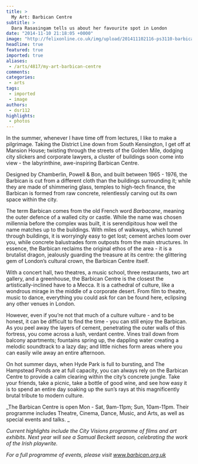```yaml
---
title: >
  My Art: Barbican Centre
subtitle: >
  Dara Rasasingam tells us about her favourite spot in London
date: "2014-11-10 21:18:05 +0000"
image: "http://felixonline.co.uk/img/upload/201411102116-ps3110-barbican_towers.jpg"
headline: true
featured: true
imported: true
aliases:
 - /arts/4817/my-art-barbican-centre
comments:
categories:
 - arts
tags:
 - imported
 - image
authors:
 - dsr112
highlights:
 - photos
---
```


In the summer, whenever I have time off from lectures, I like to make a pilgrimage. Taking the District Line down from South Kensington, I get off at Mansion House; twisting through the streets of the Golden Mile, dodging city slickers and corporate lawyers, a cluster of buildings soon come into view - the labyrinthine, awe-inspiring Barbican Centre.

Designed by Chamberlin, Powell & Bon, and built between 1965 - 1976, the Barbican is cut from a different cloth than the buildings surrounding it; while they are made of shimmering glass, temples to high-tech finance, the Barbican is formed from raw concrete, relentlessly carving out its own space within the city.

The term Barbican comes from the old French word _Barbacane_, meaning the outer defence of a walled city or castle. While the name was chosen millennia before the complex was built, it is serendipitous how well the name matches up to the buildings. With miles of walkways, which tunnel through buildings, it is worryingly easy to get lost; cement arches loom over you, while concrete balustrades form outposts from the main structures. In essence, the Barbican reclaims the original ethos of the area - it is a brutalist dragon, jealously guarding the treasure at its centre: the glittering gem of London’s cultural crown, the Barbican Centre itself.

With a concert hall, two theatres, a music school, three restaurants, two art gallery, and a greenhouse, the Barbican Centre is the closest the artistically-inclined have to a Mecca. It is a cathedral of culture, like a wondrous mirage in the middle of a corporate desert. From film to theatre, music to dance, everything you could ask for can be found here, eclipsing any other venues in London.

However, even if you’re not that much of a culture vulture - and to be honest, it can be difficult to find the time - you can still enjoy the Barbican. As you peel away the layers of cement, penetrating the outer walls of this fortress, you come across a lush, verdant centre. Vines trail down from balcony apartments; fountains spring up, the dappling water creating a melodic soundtrack to a lazy day; and little niches form areas where you can easily wile away an entire afternoon.

On hot summer days, when Hyde Park is full to bursting, and The Hampstead Ponds are at full capacity, you can always rely on the Barbican Centre to provide a calm clearing within the city’s concrete jungle. Take your friends, take a picnic, take a bottle of good wine, and see how easy it is to spend an entire day soaking up the sun’s rays at this magnificently brutal tribute to modern culture.

_The Barbican Centre is open Mon - Sat, 9am-11pm; Sun, 10am-11pm. Their programme includes Theatre, Cinema, Dance, Music, and Arts, as well as special events and talks. _

_Current highlights include the City Visions programme of films and art exhibits. Next year will see a Samual Beckett season, celebrating the work of the Irish playwrite._

_For a full programme of events, please visit www.barbican.org.uk_
